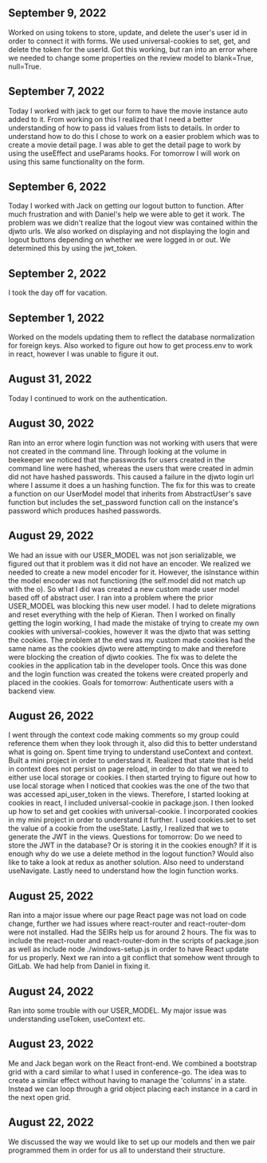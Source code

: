 ## September 9, 2022
Worked on using tokens to store, update, and delete the user's user id in order to connect it with forms. We used universal-cookies to set, get, and delete the token for the userId. Got this working, but ran into an error where we needed to change some properties on the review model to blank=True, null=True. 

## September 7, 2022
Today I worked with jack to get our form to have the movie instance auto added to it. From working on this I realized that I need a better understanding of how to pass id values from lists to details. In order to understand how to do this I chose to work on a easier problem which was to create a movie detail page. I was able to get the detail page to work by using the useEffect and useParams hooks. For tomorrow I will work on using this same functionality on the form.

## September 6, 2022
Today I worked with Jack on getting our logout button to function. After much frustration and with Daniel's help we were able to get it work. The problem was we didn't realize that the logout view was contained within the djwto urls. We also worked on displaying and not displaying the login and logout buttons depending on whether we were logged in or out. We determined this by using the jwt_token. 


## September 2, 2022
I took the day off for vacation.

## September 1, 2022 
Worked on the models updating them to reflect the database normalization for foreign keys. Also worked to figure out how to get process.env to work in react, however I was unable to figure it out.

## August 31, 2022
Today I continued to work on the authentication.


## August 30, 2022
Ran into an error where login function was not working with users that were not created in the command line. Through looking at the volume in beekeeper we noticed that the passwords for users created in the command line were hashed, whereas the users that were created in admin did not have hashed passwords. This caused a failure in the djwto login url where I assume it does a un hashing function. The fix for this was to create a function on our UserModel model that inherits from AbstractUser's save function but includes the set_password function call on the instance's password which produces hashed passwords.

## August 29, 2022
We had an issue with our USER_MODEL was not json serializable, we figured out that it problem was it did not have an encoder. We realized we needed to create a new model encoder for it. However, the isInstance within the model encoder was not functioning (the self.model did not match up with the o). So what I did was created a new custom made user model based off of abstract user. I ran into a problem where the prior USER_MODEL was blocking this new user model. I had to delete migrations and reset everything with the help of Kieran. Then I worked on finally getting the login working, I had made the mistake of trying to create my own cookies with universal-cookies, however it was the djwto that was setting the cookies. The problem at the end was my custom made cookies had the same name as the cookies djwto were attempting to make and therefore were blocking the creation of djwto cookies. The fix was to delete the cookies in the application tab in the developer tools. Once this was done and the login function was created the tokens were created properly and placed in the cookies.
Goals for tomorrow:
Authenticate users with a backend view.

## August 26, 2022
I went through the context code making comments so my group could reference them when they look through it, also did this to better understand what is going on. Spent time trying to understand useContext and context. Built a mini project in order to understand it. Realized that state that is held in context does not persist on page reload, in order to do that we need to either use local storage or cookies. I then started trying to figure out how to use local storage when I noticed that cookies was the one of the two that was accessed api_user_token in the views. Therefore, I started looking at cookies in react, I included universal-cookie in package.json. I then looked up how to set and get cookies with universal-cookie. I incorporated cookies in my mini project in order to understand it further. I used cookies.set to set the value of a cookie from the useState. Lastly, I realized that we to generate the JWT in the views. 
Questions for tomorrow:
Do we need to store the JWT in the database? Or is storing it in the cookies enough? If it is enough why do we use a delete method in the logout function? Would also like to take a look at redux as another solution. Also need to understand useNavigate.
Lastly need to understand how the login function works.

## August 25, 2022
Ran into a major issue where our page React page was not load on code change, further we had issues where react-router and react-router-dom were not installed. Had the SEIRs help us for around 2 hours. The fix was to include the react-router and react-router-dom in the scripts of package.json as well as include node ./windows-setup.js in order to have React update for us properly. Next we ran into a git conflict that somehow went through to GitLab. We had help from Daniel in fixing it. 

## August 24, 2022
Ran into some trouble with our USER_MODEL. My major issue was understanding useToken, useContext etc.

## August 23, 2022
Me and Jack began work on the React front-end. We combined a bootstrap grid with a card similar to what I used in conference-go. The idea was to create a similar effect without 
having to manage the 'columns' in a state. Instead we can loop through a grid object placing each instance in a card in the next open grid.


## August 22, 2022
We discussed the way we would like to set up our models and then we pair programmed them in order for us all to understand their structure.



